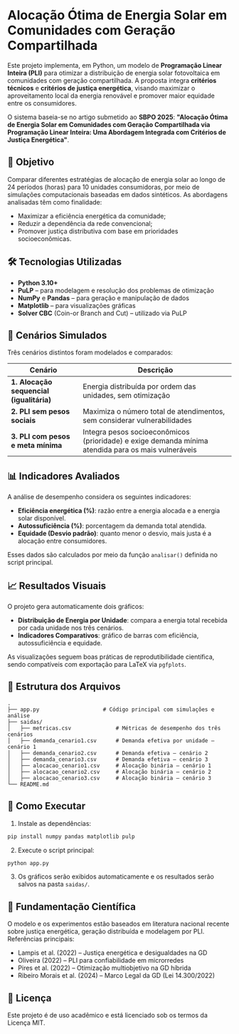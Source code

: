 # Alocação Ótima de Energia Solar em Comunidades com Geração Compartilhada

Este projeto implementa, em Python, um modelo de **Programação Linear Inteira (PLI)** para otimizar a distribuição de energia solar fotovoltaica em comunidades com geração compartilhada. A proposta integra **critérios técnicos** e **critérios de justiça energética**, visando maximizar o aproveitamento local da energia renovável e promover maior equidade entre os consumidores.

O sistema baseia-se no artigo submetido ao **SBPO 2025**:
**"Alocação Ótima de Energia Solar em Comunidades com Geração Compartilhada via Programação Linear Inteira:
Uma Abordagem Integrada com Critérios de Justiça Energética"**.

## 🎯 Objetivo

Comparar diferentes estratégias de alocação de energia solar ao longo de 24 períodos (horas) para 10 unidades consumidoras, por meio de simulações computacionais baseadas em dados sintéticos. As abordagens analisadas têm como finalidade:

- Maximizar a eficiência energética da comunidade;
- Reduzir a dependência da rede convencional;
- Promover justiça distributiva com base em prioridades socioeconômicas.

## 🛠️ Tecnologias Utilizadas

- **Python 3.10+**
- **PuLP** – para modelagem e resolução dos problemas de otimização
- **NumPy** e **Pandas** – para geração e manipulação de dados
- **Matplotlib** – para visualizações gráficas
- **Solver CBC** (Coin-or Branch and Cut) – utilizado via PuLP

## 🧪 Cenários Simulados

Três cenários distintos foram modelados e comparados:

| Cenário | Descrição |
|--------|-----------|
| **1. Alocação sequencial (igualitária)** | Energia distribuída por ordem das unidades, sem otimização |
| **2. PLI sem pesos sociais** | Maximiza o número total de atendimentos, sem considerar vulnerabilidades |
| **3. PLI com pesos e meta mínima** | Integra pesos socioeconômicos (prioridade) e exige demanda mínima atendida para os mais vulneráveis |

## 📊 Indicadores Avaliados

A análise de desempenho considera os seguintes indicadores:

- **Eficiência energética (%)**: razão entre a energia alocada e a energia solar disponível.
- **Autossuficiência (%)**: porcentagem da demanda total atendida.
- **Equidade (Desvio padrão)**: quanto menor o desvio, mais justa é a alocação entre consumidores.

Esses dados são calculados por meio da função `analisar()` definida no script principal.

## 📈 Resultados Visuais

O projeto gera automaticamente dois gráficos:

- **Distribuição de Energia por Unidade**: compara a energia total recebida por cada unidade nos três cenários.
- **Indicadores Comparativos**: gráfico de barras com eficiência, autossuficiência e equidade.

As visualizações seguem boas práticas de reprodutibilidade científica, sendo compatíveis com exportação para LaTeX via `pgfplots`.

## 📂 Estrutura dos Arquivos

```
.
├── app.py                    # Código principal com simulações e análise
├── saidas/
│   ├── metricas.csv              # Métricas de desempenho dos três cenários
│   ├── demanda_cenario1.csv      # Demanda efetiva por unidade – cenário 1
│   ├── demanda_cenario2.csv      # Demanda efetiva – cenário 2
│   ├── demanda_cenario3.csv      # Demanda efetiva – cenário 3
│   ├── alocacao_cenario1.csv     # Alocação binária – cenário 1
│   ├── alocacao_cenario2.csv     # Alocação binária – cenário 2
│   ├── alocacao_cenario3.csv     # Alocação binária – cenário 3
└── README.md
```

## 🚀 Como Executar

1. Instale as dependências:

```bash
pip install numpy pandas matplotlib pulp
```

2. Execute o script principal:

```bash
python app.py
```

3. Os gráficos serão exibidos automaticamente e os resultados serão salvos na pasta `saidas/`.

## 🧠 Fundamentação Científica

O modelo e os experimentos estão baseados em literatura nacional recente sobre justiça energética, geração distribuída e modelagem por PLI. Referências principais:

- Lampis et al. (2022) – Justiça energética e desigualdades na GD
- Oliveira (2022) – PLI para confiabilidade em microrredes
- Pires et al. (2022) – Otimização multiobjetivo na GD híbrida
- Ribeiro Morais et al. (2024) – Marco Legal da GD (Lei 14.300/2022)

## 📝 Licença

Este projeto é de uso acadêmico e está licenciado sob os termos da Licença MIT.
